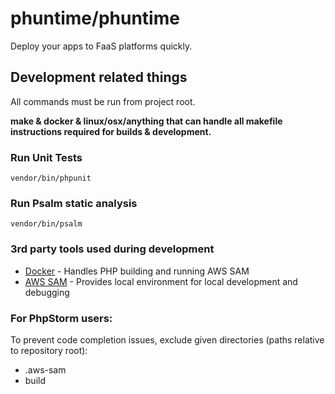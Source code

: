 # phuntime/phuntime

Deploy your apps to FaaS platforms quickly.


## Development related things

All commands must be run from project root.

**make & docker & linux/osx/anything that can handle all makefile instructions required for builds & development.**

### Run Unit Tests

``vendor/bin/phpunit``

### Run Psalm static analysis

``vendor/bin/psalm``

### 3rd party tools used during development

- [Docker](https://www.docker.com/) - Handles PHP building and running AWS SAM
- [AWS SAM](https://docs.aws.amazon.com/serverless-application-model/latest/developerguide/what-is-sam.html) - 
Provides local environment for local development and debugging

### For PhpStorm users:

To prevent code completion issues, exclude given directories (paths relative to repository root):
- .aws-sam
- build




